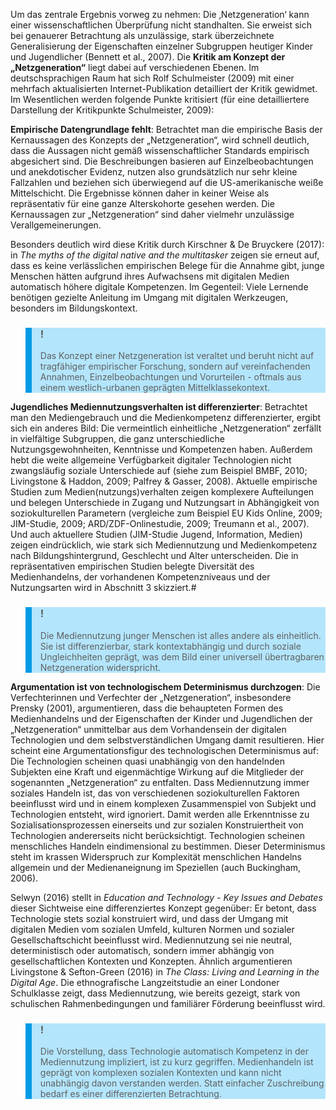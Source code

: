 <!-- filename: 02_Mythos_Netzgeneration_-_zentrale_Kritikpunkte_am_Konzept.md -->
<!-- title: Mythos „Netzgeneration“ – zentrale Kritikpunkte am Konzept -->

Um das zentrale Ergebnis vorweg zu nehmen: Die ‚Netzgeneration‘ kann einer wissenschaftlichen Überprüfung nicht standhalten. Sie erweist sich bei genauerer Betrachtung als unzulässige, stark überzeichnete Generalisierung der Eigenschaften einzelner Subgruppen heutiger Kinder und Jugendlicher (Bennett et al., 2007). Die **Kritik am Konzept der „Netzgeneration“** liegt dabei auf verschiedenen Ebenen. Im deutschsprachigen Raum hat sich Rolf Schulmeister (2009) mit einer mehrfach aktualisierten Internet-Publikation detailliert der Kritik gewidmet. Im Wesentlichen werden folgende Punkte kritisiert (für eine detailliertere Darstellung der Kritikpunkte Schulmeister, 2009):

**Empirische Datengrundlage fehlt**: Betrachtet man die empirische Basis der Kernaussagen des Konzepts der „Netzgeneration“, wird schnell deutlich, dass die Aussagen nicht gemäß wissenschaftlicher Standards empirisch abgesichert sind. Die Beschreibungen basieren auf Einzelbeobachtungen und anekdotischer Evidenz, nutzen also grundsätzlich nur sehr kleine Fallzahlen und beziehen sich überwiegend auf die US-amerikanische weiße Mittelschicht. Die Ergebnisse können daher in keiner Weise als repräsentativ für eine ganze Alterskohorte gesehen werden. Die Kernaussagen zur „Netzgeneration“ sind daher vielmehr unzulässige Verallgemeinerungen. 

Besonders deutlich wird diese Kritik durch Kirschner & De Bruyckere (2017): in *The myths of the digital native and the multitasker* zeigen sie erneut auf, dass es keine verlässlichen empirischen Belege für die Annahme gibt, junge Menschen hätten aufgrund ihres Aufwachsens mit digitalen Medien automatisch höhere digitale Kompetenzen. Im Gegenteil: Viele Lernende benötigen gezielte Anleitung im Umgang mit digitalen Werkzeugen, besonders im Bildungskontext.

<blockquote style="background: #B3E5FC; border-left: 10px solid #039BE5">

### !

Das Konzept einer Netzgeneration ist veraltet und beruht nicht auf tragfähiger empirischer Forschung, sondern auf vereinfachenden Annahmen, Einzelbeobachtungen und Vorurteilen - oftmals aus einem westlich-urbanen geprägten Mittelklassekontext. 

</blockquote>

**Jugendliches Mediennutzungsverhalten ist differenzierter**: Betrachtet man den Mediengebrauch und die Medienkompetenz differenzierter, ergibt sich ein anderes Bild: Die vermeintlich einheitliche „Netzgeneration“ zerfällt in vielfältige Subgruppen, die ganz unterschiedliche Nutzungsgewohnheiten, Kenntnisse und Kompetenzen haben. Außerdem hebt die weite allgemeine Verfügbarkeit digitaler Technologien nicht zwangsläufig soziale Unterschiede auf (siehe zum Beispiel BMBF, 2010; Livingstone & Haddon, 2009; Palfrey & Gasser, 2008). Aktuelle empirische Studien zum Medien(nutzungs)verhalten zeigen komplexere Aufteilungen und belegen Unterschiede in Zugang und Nutzungsart in Abhängigkeit von soziokulturellen Parametern (vergleiche zum Beispiel EU Kids Online, 2009; JIM-Studie, 2009; ARD/ZDF-Onlinestudie, 2009; Treumann et al., 2007). Und auch aktuellere Studien (JIM-Studie Jugend, Information, Medien) zeigen eindrücklich, wie stark sich Mediennutzung und Medienkompetenz nach Bildungshintergrund, Geschlecht und Alter unterscheiden. Die in repräsentativen empirischen Studien belegte Diversität des Medienhandelns, der vorhandenen Kompetenzniveaus und der Nutzungsarten wird in Abschnitt 3 skizziert.#

<blockquote style="background: #B3E5FC; border-left: 10px solid #039BE5">

### !

Die Mediennutzung junger Menschen ist alles andere als einheitlich. Sie ist differenzierbar, stark kontextabhängig und durch soziale Ungleichheiten geprägt, was dem Bild einer universell übertragbaren Netzgeneration widerspricht.  

</blockquote>

**Argumentation ist von technologischem Determinismus durchzogen**: Die Verfechterinnen und Verfechter der „Netzgeneration“, insbesondere Prensky (2001), argumentieren, dass die behaupteten Formen des Medienhandelns und der Eigenschaften der Kinder und Jugendlichen der „Netzgeneration“ unmittelbar aus dem Vorhandensein der digitalen Technologien und dem selbstverständlichen Umgang damit resultieren. Hier scheint eine Argumentationsfigur des technologischen Determinismus auf: Die Technologien scheinen quasi unabhängig von den handelnden Subjekten eine Kraft und eigenmächtige Wirkung auf die Mitglieder der sogenannten „Netzgeneration“ zu entfalten. Dass Mediennutzung immer soziales Handeln ist, das von verschiedenen soziokulturellen Faktoren beeinflusst wird und in einem komplexen Zusammenspiel von Subjekt und Technologien entsteht, wird ignoriert. Damit werden alle Erkenntnisse zu Sozialisationsprozessen einerseits und zur sozialen Konstruiertheit von Technologien andererseits nicht berücksichtigt. Technologien scheinen menschliches Handeln eindimensional zu bestimmen. Dieser Determinismus steht im krassen Widerspruch zur Komplexität menschlichen Handelns allgemein und der Medienaneignung im Speziellen (auch Buckingham, 2006).

Selwyn (2016) stellt in *Education and Technology - Key Issues and Debates* dieser Sichtweise eine differenziertes Konzept gegenüber: Er betont, dass Technologie stets sozial konstruiert wird, und dass der Umgang mit digitalen Medien vom sozialen Umfeld, kulturen Normen und sozialer Gesellschaftschicht beeinflusst wird. Mediennutzung sei nie neutral, deterministisch oder automatisch, sondern immer abhängig von gesellschaftlichen Kontexten und Konzepten. Ähnlich argumentieren Livingstone & Sefton-Green (2016) in *The Class: Living and Learning in the Digital Age*. Die ethnografische Langzeitstudie an einer Londoner Schulklasse zeigt, dass Mediennutzung, wie bereits gezeigt, stark von schulischen Rahmenbedingungen und familiärer Förderung beeinflusst wird. 

<blockquote style="background: #B3E5FC; border-left: 10px solid #039BE5">

### !

Die Vorstellung, dass Technologie automatisch Kompetenz in der Mediennutzung impliziert, ist zu kurz gegriffen. Medienhandeln ist geprägt von komplexen sozialen Kontexten und kann nicht unabhängig davon verstanden werden. Statt einfacher Zuschreibung bedarf es einer differenzierten Betrachtung.

</blockquote>
